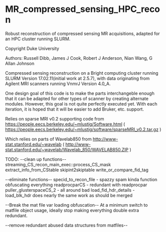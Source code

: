 # MR_compressed_sensing_HPC_recon
Robust reconstruction of compressed sensing MR acquisitions, adapted for an HPC cluster running SLURM.

Copyright Duke University

Authors: Russell Dibb, James J Cook, Robert J Anderson, Nian Wang, G Allan Johnson

Compressed sensing reconstruction on a Bright computing cluster running SLURM Version 17.02.11(initial work at 2.5.7), with data originating from Agilent MRI scanners running VnmrJ Version 4.0_A.

One design goal of this code is to make the parts interchangeble enough that it can be adapted for other types of scanner by creating alternate modules.  However, this goal is not quite perfectly executed yet.  With each iteration, it is hoped that it will be easier to add Bruker, etc. support.

Relies on sparse MRI v0.2 supporting code from https://people.eecs.berkeley.edu/~mlustig/Software.html
( https://people.eecs.berkeley.edu/~mlustig/software/sparseMRI_v0.2.tar.gz ) 

Which relies on parts of Wavelab850 from http://www-stat.stanford.edu/~wavelab
( http://www-stat.stanford.edu/~wavelab/Wavelab_850/WAVELAB850.ZIP )

TODO: 
--clean up functions--
streaming_CS_recon_main_exec::process_CS_mask
extract_info_from_CStable
skipint2skiptable
write_or_compare_fid_tag


--eliminate functions--
specid_to_recon_file - spazzy spam kinda function obfuscating everything
readprocparCS - redundant with readprocpar
puller_glusterspaceCS_2 - all around bad
load_fid_hdr_details  - load_blk_hdr does nearly the same work as should be merged

--Break the mat file var loading obfuscation--
At a minimum switch to matfile object usage, ideally stop making everything double extra redundant.

--remove redundant abused data structures from matfiles--
